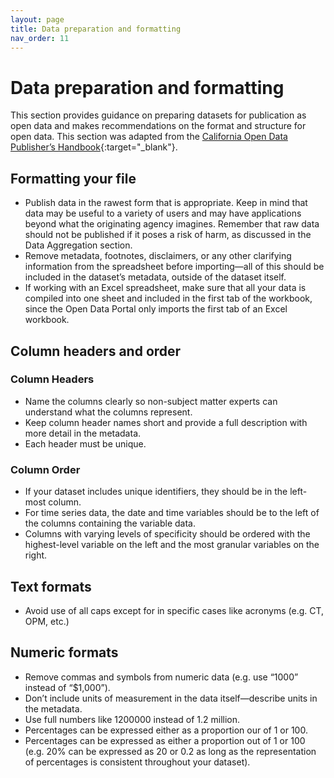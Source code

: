 ```yaml
---
layout: page
title: Data preparation and formatting
nav_order: 11
---
```


# Data preparation and formatting 

This section provides guidance on preparing datasets for publication as open data and makes recommendations on the format and structure for open data. This section was adapted from the [California Open Data Publisher’s Handbook](https://docs.data.ca.gov/california-open-data-publishers-handbook/reference/data-preparation-guidance){:target="_blank"}.

## Formatting your file

* Publish data in the rawest form that is appropriate. Keep in mind that data may be useful to a variety of users and may have applications beyond what the originating agency imagines. Remember that raw data should not be published if it poses a risk of harm, as discussed in the Data Aggregation section.
* Remove metadata, footnotes, disclaimers, or any other clarifying information from the spreadsheet before importing—all of this should be included in the dataset’s metadata, outside of the dataset itself.
* If working with an Excel spreadsheet, make sure that all your data is compiled into one sheet and included in the first tab of the workbook, since the Open Data Portal only imports the first tab of an Excel workbook. 

## Column headers and order

### Column Headers

* Name the columns clearly so non-subject matter experts can understand what the columns represent.
* Keep column header names short and provide a full description with more detail in the metadata. 
* Each header must be unique. 

### Column Order

* If your dataset includes unique identifiers, they should be in the left-most column.
* For time series data, the date and time variables should be to the left of the columns containing the variable data.  
* Columns with varying levels of specificity should be ordered with the highest-level variable on the left and the most granular variables on the right. 

## Text formats

* Avoid use of all caps except for in specific cases like acronyms (e.g. CT, OPM, etc.)

## Numeric formats

* Remove commas and symbols from numeric data (e.g. use “1000” instead of “$1,000”).
* Don’t include units of measurement in the data itself—describe units in the metadata. 
* Use full numbers like 1200000 instead of 1.2 million.
* Percentages can be expressed either as a proportion our of 1 or 100.
* Percentages can be expressed as either a proportion out of 1 or 100 (e.g. 20% can be expressed as 20 or 0.2 as long as the representation of percentages is consistent throughout your dataset).
